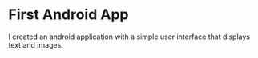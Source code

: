 # First Android App
I created an android application with a simple user interface that displays text and images.
